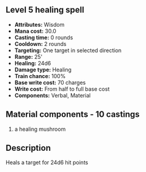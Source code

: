 ## Level 5 healing spell

- **Attributes:** Wisdom
- **Mana cost:** 30.0
- **Casting time:** 0 rounds
- **Cooldown:** 2 rounds
- **Targeting:** One target in selected direction
- **Range:** 25'
- **Healing:** 24d6
- **Damage type:** Healing
- **Train chance:** 100%
- **Base write cost:** 70 charges
- **Write cost:** From half to full base cost
- **Components:** Verbal, Material

## Material components - 10 castings

1. a healing mushroom

## Description

Heals a target for 24d6 hit points

